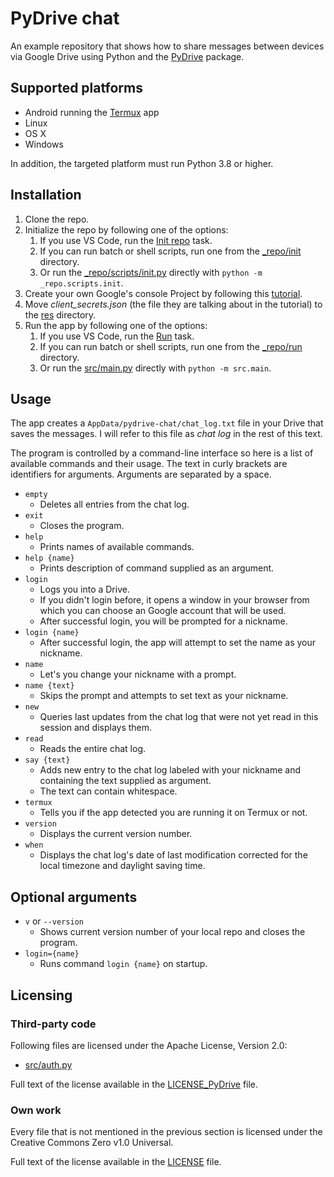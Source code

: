 # PyDrive chat
An example repository that shows how to share messages between devices via Google Drive using Python and the [PyDrive](https://pypi.org/project/PyDrive/) package.

## Supported platforms
- Android running the [Termux](https://play.google.com/store/apps/details?id=com.termux&hl=cs) app
- Linux
- OS X
- Windows

In addition, the targeted platform must run Python 3.8 or higher.

## Installation
1. Clone the repo.
2. Initialize the repo by following one of the options:
	1. If you use VS Code, run the [Init repo](.vscode/tasks.json#L51) task.
	2. If you can run batch or shell scripts, run one from the [_repo/init](_repo/init/) directory.
	3. Or run the [_repo/scripts/init.py](_repo/scripts/init.py) directly with `python -m _repo.scripts.init`.
3. Create your own Google's console Project by following this [tutorial](https://pythonhosted.org/PyDrive/quickstart.html).
4. Move *client_secrets.json* (the file they are talking about in the tutorial) to the [res](res/) directory.
5. Run the app by following one of the options:
	1. If you use VS Code, run the [Run](.vscode/tasks.json#L5) task.
	2. If you can run batch or shell scripts, run one from the [_repo/run](_repo/run/) directory.
	3. Or run the [src/main.py](src/main.py) directly with `python -m src.main`.

## Usage
The app creates a `AppData/pydrive-chat/chat_log.txt` file in your Drive that saves the messages. I will refer to this file as *chat log* in the rest of this text.

The program is controlled by a command-line interface so here is a list of available commands and their usage.
The text in curly brackets are identifiers for arguments. Arguments are separated by a space.

- `empty`
	- Deletes all entries from the chat log.
- `exit`
	- Closes the program.
- `help`
	- Prints names of available commands.
- `help {name}`
	- Prints description of command supplied as an argument.
- `login`
	- Logs you into a Drive.
	- If you didn't login before, it opens a window in your browser from which you can choose an Google account that will be used.
	- After successful login, you will be prompted for a nickname.
- `login {name}`
	- After successful login, the app will attempt to set the name as your nickname.
- `name`
	- Let's you change your nickname with a prompt.
- `name {text}`
	- Skips the prompt and attempts to set text as your nickname.
- `new`
	- Queries last updates from the chat log that were not yet read in this session and displays them.
- `read`
	- Reads the entire chat log.
- `say {text}`
	- Adds new entry to the chat log labeled with your nickname and containing the text supplied as argument.
	- The text can contain whitespace.
- `termux`
	- Tells you if the app detected you are running it on Termux or not.
- `version`
	- Displays the current version number.
- `when`
	- Displays the chat log's date of last modification corrected for the local timezone and daylight saving time.

## Optional arguments
- `v` or `--version`
	- Shows current version number of your local repo and closes the program.
- `login={name}`
	- Runs command `login {name}` on startup.

## Licensing

### Third-party code

Following files are licensed under the Apache License, Version 2.0:
- [src/auth.py](src/auth.py)

Full text of the license available in the [LICENSE_PyDrive](LICENSE_PyDrive) file.

### Own work

Every file that is not mentioned in the previous section is licensed under the Creative Commons Zero v1.0 Universal.

Full text of the license available in the [LICENSE](LICENSE) file.
